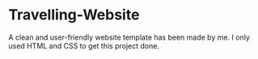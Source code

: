 # Travelling-Website
A clean and user-friendly website template has been made by me. I only used HTML and CSS to get this project done.
